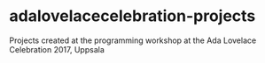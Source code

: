 # adalovelacecelebration-projects
Projects created at the programming workshop at the Ada Lovelace Celebration 2017, Uppsala 
